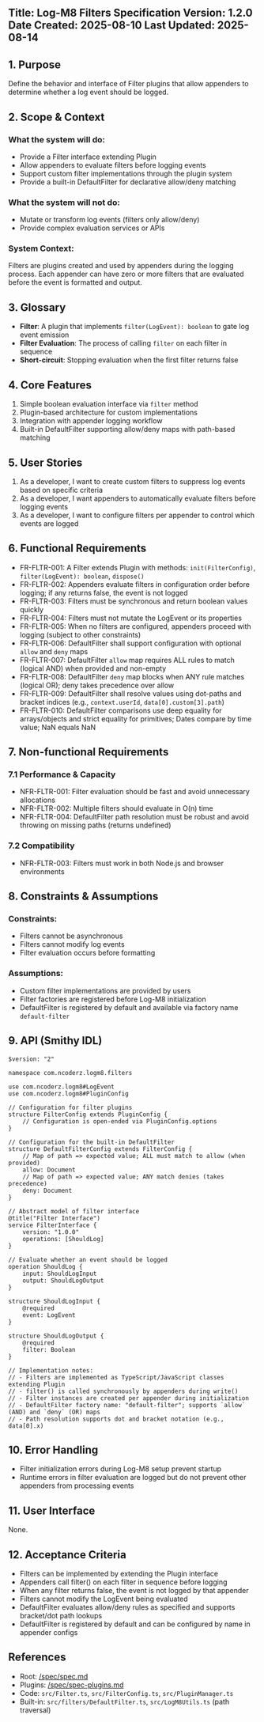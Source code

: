 Title: Log-M8 Filters Specification
Version: 1.2.0
Date Created: 2025-08-10
Last Updated: 2025-08-14
---

## 1. Purpose

Define the behavior and interface of Filter plugins that allow appenders to determine whether a log event should be logged.

## 2. Scope & Context

### What the system will do:
- Provide a Filter interface extending Plugin
- Allow appenders to evaluate filters before logging events
- Support custom filter implementations through the plugin system
- Provide a built-in DefaultFilter for declarative allow/deny matching

### What the system will not do:
- Mutate or transform log events (filters only allow/deny)
- Provide complex evaluation services or APIs

### System Context:
Filters are plugins created and used by appenders during the logging process. Each appender can have zero or more filters that are evaluated before the event is formatted and output.

## 3. Glossary

- **Filter**: A plugin that implements `filter(LogEvent): boolean` to gate log event emission
- **Filter Evaluation**: The process of calling `filter` on each filter in sequence
- **Short-circuit**: Stopping evaluation when the first filter returns false

## 4. Core Features

1. Simple boolean evaluation interface via `filter` method
2. Plugin-based architecture for custom implementations
3. Integration with appender logging workflow
4. Built-in DefaultFilter supporting allow/deny maps with path-based matching

## 5. User Stories

1. As a developer, I want to create custom filters to suppress log events based on specific criteria
2. As a developer, I want appenders to automatically evaluate filters before logging events
3. As a developer, I want to configure filters per appender to control which events are logged

## 6. Functional Requirements

- FR-FLTR-001: A Filter extends Plugin with methods: `init(FilterConfig)`, `filter(LogEvent): boolean`, `dispose()`
- FR-FLTR-002: Appenders evaluate filters in configuration order before logging; if any returns false, the event is not logged
- FR-FLTR-003: Filters must be synchronous and return boolean values quickly
- FR-FLTR-004: Filters must not mutate the LogEvent or its properties
- FR-FLTR-005: When no filters are configured, appenders proceed with logging (subject to other constraints)
- FR-FLTR-006: DefaultFilter shall support configuration with optional `allow` and `deny` maps
- FR-FLTR-007: DefaultFilter `allow` map requires ALL rules to match (logical AND) when provided and non-empty
- FR-FLTR-008: DefaultFilter `deny` map blocks when ANY rule matches (logical OR); deny takes precedence over allow
- FR-FLTR-009: DefaultFilter shall resolve values using dot-paths and bracket indices (e.g., `context.userId`, `data[0].custom[3].path`)
- FR-FLTR-010: DefaultFilter comparisons use deep equality for arrays/objects and strict equality for primitives; Dates compare by time value; NaN equals NaN

## 7. Non-functional Requirements

### 7.1 Performance & Capacity
- NFR-FLTR-001: Filter evaluation should be fast and avoid unnecessary allocations
- NFR-FLTR-002: Multiple filters should evaluate in O(n) time
- NFR-FLTR-004: DefaultFilter path resolution must be robust and avoid throwing on missing paths (returns undefined)

### 7.2 Compatibility
- NFR-FLTR-003: Filters must work in both Node.js and browser environments

## 8. Constraints & Assumptions

### Constraints:
- Filters cannot be asynchronous
- Filters cannot modify log events
- Filter evaluation occurs before formatting

### Assumptions:
- Custom filter implementations are provided by users
- Filter factories are registered before Log-M8 initialization
- DefaultFilter is registered by default and available via factory name `default-filter`

## 9. API (Smithy IDL)

```smithy
$version: "2"

namespace com.ncoderz.logm8.filters

use com.ncoderz.logm8#LogEvent
use com.ncoderz.logm8#PluginConfig

// Configuration for filter plugins
structure FilterConfig extends PluginConfig {
    // Configuration is open-ended via PluginConfig.options
}

// Configuration for the built-in DefaultFilter
structure DefaultFilterConfig extends FilterConfig {
    // Map of path => expected value; ALL must match to allow (when provided)
    allow: Document
    // Map of path => expected value; ANY match denies (takes precedence)
    deny: Document
}

// Abstract model of filter interface
@title("Filter Interface")
service FilterInterface {
    version: "1.0.0"
    operations: [ShouldLog]
}

// Evaluate whether an event should be logged
operation ShouldLog {
    input: ShouldLogInput
    output: ShouldLogOutput
}

structure ShouldLogInput {
    @required
    event: LogEvent
}

structure ShouldLogOutput {
    @required
    filter: Boolean
}

// Implementation notes:
// - Filters are implemented as TypeScript/JavaScript classes extending Plugin
// - filter() is called synchronously by appenders during write()
// - Filter instances are created per appender during initialization
// - DefaultFilter factory name: "default-filter"; supports `allow` (AND) and `deny` (OR) maps
// - Path resolution supports dot and bracket notation (e.g., data[0].x)
```

## 10. Error Handling

- Filter initialization errors during Log-M8 setup prevent startup
- Runtime errors in filter evaluation are logged but do not prevent other appenders from processing events

## 11. User Interface

None.

## 12. Acceptance Criteria

- Filters can be implemented by extending the Plugin interface
- Appenders call filter() on each filter in sequence before logging
- When any filter returns false, the event is not logged by that appender
- Filters cannot modify the LogEvent being evaluated
- DefaultFilter evaluates allow/deny rules as specified and supports bracket/dot path lookups
- DefaultFilter is registered by default and can be configured by name in appender configs

## References

- Root: [/spec/spec.md](/spec/spec.md)
- Plugins: [/spec/spec-plugins.md](/spec/spec-plugins.md)
- Code: `src/Filter.ts`, `src/FilterConfig.ts`, `src/PluginManager.ts`
- Built-in: `src/filters/DefaultFilter.ts`, `src/LogM8Utils.ts` (path traversal)
